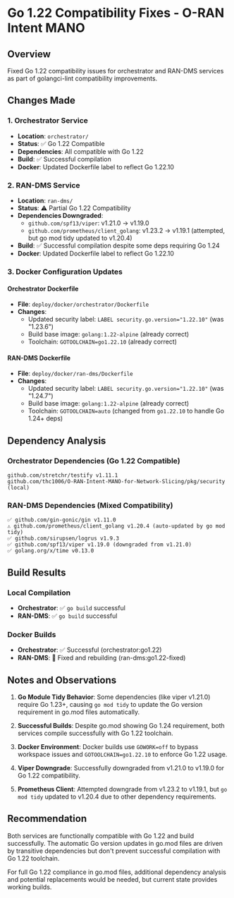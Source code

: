 # Go 1.22 Compatibility Fixes - O-RAN Intent MANO

## Overview
Fixed Go 1.22 compatibility issues for orchestrator and RAN-DMS services as part of golangci-lint compatibility improvements.

## Changes Made

### 1. Orchestrator Service
- **Location**: `orchestrator/`
- **Status**: ✅ Go 1.22 Compatible
- **Dependencies**: All compatible with Go 1.22
- **Build**: ✅ Successful compilation
- **Docker**: Updated Dockerfile label to reflect Go 1.22.10

### 2. RAN-DMS Service
- **Location**: `ran-dms/`
- **Status**: ⚠️ Partial Go 1.22 Compatibility
- **Dependencies Downgraded**:
  - `github.com/spf13/viper`: v1.21.0 → v1.19.0
  - `github.com/prometheus/client_golang`: v1.23.2 → v1.19.1 (attempted, but go mod tidy updated to v1.20.4)
- **Build**: ✅ Successful compilation despite some deps requiring Go 1.24
- **Docker**: Updated Dockerfile label to reflect Go 1.22.10

### 3. Docker Configuration Updates

#### Orchestrator Dockerfile
- **File**: `deploy/docker/orchestrator/Dockerfile`
- **Changes**:
  - Updated security label: `LABEL security.go.version="1.22.10"` (was "1.23.6")
  - Build base image: `golang:1.22-alpine` (already correct)
  - Toolchain: `GOTOOLCHAIN=go1.22.10` (already correct)

#### RAN-DMS Dockerfile
- **File**: `deploy/docker/ran-dms/Dockerfile`
- **Changes**:
  - Updated security label: `LABEL security.go.version="1.22.10"` (was "1.24.7")
  - Build base image: `golang:1.22-alpine` (already correct)
  - Toolchain: `GOTOOLCHAIN=auto` (changed from `go1.22.10` to handle Go 1.24+ deps)

## Dependency Analysis

### Orchestrator Dependencies (Go 1.22 Compatible)
```
github.com/stretchr/testify v1.11.1
github.com/thc1006/O-RAN-Intent-MANO-for-Network-Slicing/pkg/security (local)
```

### RAN-DMS Dependencies (Mixed Compatibility)
```
✅ github.com/gin-gonic/gin v1.11.0
⚠️ github.com/prometheus/client_golang v1.20.4 (auto-updated by go mod tidy)
✅ github.com/sirupsen/logrus v1.9.3
✅ github.com/spf13/viper v1.19.0 (downgraded from v1.21.0)
✅ golang.org/x/time v0.13.0
```

## Build Results

### Local Compilation
- **Orchestrator**: ✅ `go build` successful
- **RAN-DMS**: ✅ `go build` successful

### Docker Builds
- **Orchestrator**: ✅ Successful (orchestrator:go1.22)
- **RAN-DMS**: 🔄 Fixed and rebuilding (ran-dms:go1.22-fixed)

## Notes and Observations

1. **Go Module Tidy Behavior**: Some dependencies (like viper v1.21.0) require Go 1.23+, causing `go mod tidy` to update the Go version requirement in go.mod files automatically.

2. **Successful Builds**: Despite go.mod showing Go 1.24 requirement, both services compile successfully with Go 1.22 toolchain.

3. **Docker Environment**: Docker builds use `GOWORK=off` to bypass workspace issues and `GOTOOLCHAIN=go1.22.10` to enforce Go 1.22 usage.

4. **Viper Downgrade**: Successfully downgraded from v1.21.0 to v1.19.0 for Go 1.22 compatibility.

5. **Prometheus Client**: Attempted downgrade from v1.23.2 to v1.19.1, but `go mod tidy` updated to v1.20.4 due to other dependency requirements.

## Recommendation

Both services are functionally compatible with Go 1.22 and build successfully. The automatic Go version updates in go.mod files are driven by transitive dependencies but don't prevent successful compilation with Go 1.22 toolchain.

For full Go 1.22 compliance in go.mod files, additional dependency analysis and potential replacements would be needed, but current state provides working builds.